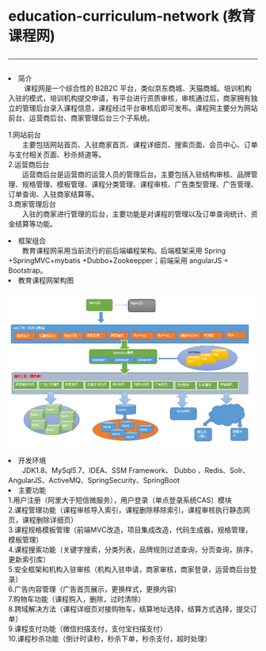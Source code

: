 # education-curriculum-network (教育课程网)<hr>  

<li>简介</li>
&#12288;&#12288; 课程网是一个综合性的 B2B2C 平台，类似京东商城、天猫商城。培训机构入驻的模式，培训机构提交申请，有平台进行资质审核，审核通过后，商家拥有独立的管理后台录入课程信息，课程经过平台审核后即可发布。课程网主要分为网站前台、运营商后台、商家管理后台三个子系统。<br>

1.网站前台<br>
&#12288;&#12288;主要包括网站首页、入驻商家首页、课程详细页、搜索页面、会员中心、订单与支付相关页面、秒杀频道等。 <br>
2.运营商后台 <br>
&#12288;&#12288;运营商后台是运营商的运营人员的管理后台。主要包括入驻结构审核、品牌管理、规格管理、模板管理、课程分类管理、课程审核、广告类型管理、广告管理、订单查询、入驻商家结算等。<br>
3.商家管理后台<br>
&#12288;&#12288;入驻的商家进行管理的后台，主要功能是对课程的管理以及订单查询统计、资金结算等功能。<br>
<li>框架组合</li>
&#12288;&#12288;教育课程网采用当前流行的前后端编程架构。后端框架采用 Spring +SpringMVC+mybatis +Dubbo+Zookeepper；前端采用 angularJS + Bootstrap。
<li>教育课程网架构图</li>

![image](https://github.com/zhangyu345293721/education-curriculum-network/blob/master/picture/1.png)
<li>开发环境</li>
&#12288;&#12288;JDK1.8、MySql5.7、IDEA、SSM Framework、 Dubbo 、Redis、Solr、AngularJS、ActiveMQ、SpringSecurity、SpringBoot
<li>主要功能</li>
1.用户注册（阿里大于短信微服务），用户登录（单点登录系统CAS）模块<br>
2.课程管理功能（课程审核导入索引，课程删除移除索引，课程审核执行静态网页，课程删除详细页）<br>
3.课程规格模板管理（前端MVC改造，项目集成改造，代码生成器，规格管理，模板管理）<br> 
4.课程搜索功能（关键字搜索，分类列表，品牌规则过滤查询，分页查询，排序，更新索引库）<br> 
5.安全框架和机构入驻审核（机构入驻申请，商家审核，商家登录，运营商后台登录）<br>
6.广告内容管理（广告首页展示，更换样式，更换内容）<br>
7.购物车功能（课程购入，删除，过时清除）<br>
8.跨域解决方法（课程详细页对接购物车，结算地址选择，结算方式选择，提交订单）<br>
9.课程支付功能（微信扫描支付，支付宝扫描支付）<br>
10.课程秒杀功能（倒计时读秒，秒杀下单，秒杀支付，超时处理）<br>

